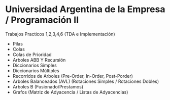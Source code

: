 # Universidad Argentina de la Empresa / Programación II 

Trabajos Practicos 1,2,3,4,6 (TDA e Implementación)

- Pilas
- Colas
- Colas de Prioridad
- Arboles ABB Y Recursión
- Diccionarios Simples
- Diccionarios Múltiples
- Recorridos de Arboles (Pre-Order, In-Order, Post-Porder)
- Arboles Balanceados (AVL) (Rotaciones Simples / Rotaciones Dobles)
- Arboles B (Fusionado/Prestamos)
- Grafos (Matriz de Adyacencia / Listas de Adyacencias)
